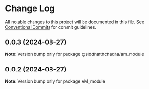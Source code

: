 # Change Log

All notable changes to this project will be documented in this file.
See [Conventional Commits](https://conventionalcommits.org) for commit guidelines.

## 0.0.3 (2024-08-27)

**Note:** Version bump only for package @siddharthchadha/am_module





## 0.0.2 (2024-08-27)

**Note:** Version bump only for package AM_module
